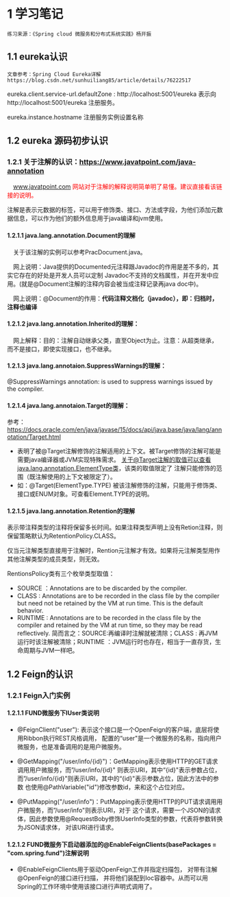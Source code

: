 # 1 学习笔记
``
练习来源：《Spring cloud 微服务和分布式系统实践》杨开振 
``
## 1.1 eureka认识
``
文章参考：Spring Cloud Eureka详解 
https://blog.csdn.net/sunhuiliang85/article/details/76222517
``

eureka.client.service-url.defaultZone : http://localhost:5001/eureka
表示向 http://localhost:5001/eureka 注册服务。

eureka.instance.hostname 注册服务实例设置名称

## 1.2 eureka 源码初步认识

### 1.2.1 关于注解的认识：https://www.javatpoint.com/java-annotation

&ensp;&ensp;<span style="color:red">www.javatpoint.com 网站对于注解的解释说明简单明了易懂。建议直接看该链接的说明。</span>

注解是表示元数据的标签，可以用于修饰类、接口、方法或字段，为他们添加元数据信息，可以作为他们的额外信息用于java编译和jvm使用。

#### 1.2.1.1 java.lang.annotation.Document的理解
&ensp;&ensp;关于该注解的实例可以参考PracDocument.java。

&ensp;&ensp;网上说明：Java提供的Documented元注释跟Javadoc的作用是差不多的，其实它存在的好处是开发人员可以定制
Javadoc不支持的文档属性，并在开发中应用。(就是@Document注解的注释内容会被当成注释记录再java doc中)。

&ensp;&ensp;网上说明：@Document的作用：<b>代码注释文档化（javadoc），即：归档时，注释也编译</b>

#### 1.2.1.2 java.lang.annotation.Inherited的理解：
&ensp;&ensp;网上解释：目的：注解自动继承父类，直至Object为止。注意：从超类继承，而不是接口，即使实现接口，也不继承。

#### 1.2.1.3 java.lang.annotaion.SuppressWarnings的理解：

@SuppressWarnings annotation: is used to suppress warnings issued by the compiler.

#### 1.2.1.4 java.lang.annotaion.Target的理解：
参考：https://docs.oracle.com/en/java/javase/15/docs/api/java.base/java/lang/annotation/Target.html

- 表明了被@Target注解修饰的注解适用的上下文。被Target修饰的注解可能是需要java编译器或JVM实现特殊需求。
关于@Target注解的取值可以查看java.lang.annotation.ElementType类，该类的取值限定了
注解只能修饰的范围（既注解使用的上下文被限定了）。
- 如：@Target(ElementType.TYPE) 被该注解修饰的注解，只能用于修饰类、接口或ENUM对象。可查看Element.TYPE的说明。

#### 1.2.1.5 java.lang.annotation.Retention的理解

表示带注释类型的注释将保留多长时间。如果注释类型声明上没有Retion注释，则保留策略默认为RetentionPolicy.CLASS。

仅当元注解类型直接用于注解时，Rention元注解才有效。如果将元注解类型用作其他注解类型的成员类型，则无效。

RentionsPolicy类有三个枚举类型取值：
- SOURCE ：Annotations are to be discarded by the compiler.
- CLASS : Annotations are to be recorded in the class file by the compiler but need not be retained by the VM at run time. 
            This is the default behavior.
- RUNTIME : Annotations are to be recorded in the class file by the compiler and retained by the VM at run time, 
            so they may be read reflectively.
简而言之：SOURCE:再编译时注解就被清除；CLASS : 再JVM运行时该注解被清除；RUNTIME ：JVM运行时也存在，相当于一直存货，生命周期与JVM一样吧。


## 1.2 Feign的认识

### 1.2.1 Feign入门实例
#### 1.2.1.1 FUND微服务下IUser类说明

+ @FeignClient("user"): 表示这个接口是一个OpenFeign的客户端，底层将使用Ribbon执行REST风格调用，
  配置的“user"是一个微服务的名称，指向用户微服务，也是准备调用的是用户微服务。
  
+ @GetMapping("/user/info/{id}")：GetMapping表示使用HTTP的GET请求调用用户微服务，而”/user/info/{id}"
则表示URI，其中“{id}"表示参数占位，而”/user/info/{id}"则表示URI，其中的“{id}"表示参数占位，因此方法中的参数
  也使用@PathVariable("id")修改参数id，来和这个占位对应。
  
+ @PutMapping("/user/info")：PutMapping表示使用HTTP的PUT请求调用用户微服务，而”/user/info"则表示URI，对于
这个请求，需要一个JSON的请求体，因此参数使用@RequestBoby修饰UserInfo类型的参数，代表将参数转换为JSON请求体，
  对该URI进行请求。


#### 1.2.1.2 FUND微服务下启动器添加的@EnableFeignClients(basePackages = "com.spring.fund")注解说明
+ @EnableFeignClients用于驱动OpenFeign工作并指定扫描包， 对带有注解@OpenFeign的接口进行扫描，
  并将他们装配到Ioc容器中。从而可以用Spring的工作环境中使用该接口进行声明式调用了。
  



